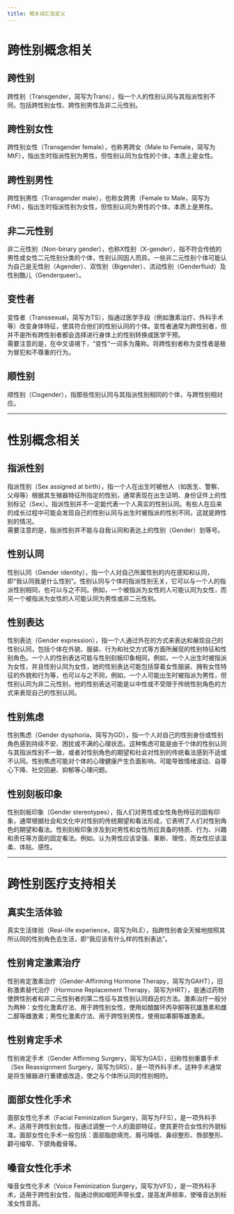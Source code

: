 ```yaml
---
title: 相关词汇及定义
---
```

# 跨性别概念相关
## 跨性别
跨性别（Transgender，简写为Trans），指一个人的性别认同与其指派性别不同，包括跨性别女性、跨性别男性及非二元性别。
## 跨性别女性
跨性别女性（Transgender female），也称男跨女（Male to Female，简写为MtF），指出生时指派性别为男性，但性别认同为女性的个体，本质上是女性。
## 跨性别男性
跨性别男性（Transgender male），也称女跨男（Female to Male，简写为FtM），指出生时指派性别为女性，但性别认同为男性的个体，本质上是男性。
## 非二元性别
非二元性别（Non-binary gender），也称X性别（X-gender），指不符合传统的男性或女性二元性别分类的个体，性别认同因人而异。一些非二元性别个体可能认为自己是无性别（Agender）、双性别（Bigender）、流动性别（Genderfluid）及性别酷儿（Genderqueer）。
## 变性者
变性者（Transsexual，简写为TS），指通过医学手段（例如激素治疗、外科手术等）改变身体特征，使其符合他们的性别认同的个体。变性者通常为跨性别者，但并不是所有跨性别者都会选择进行身体上的性别转换或医学干预。  
需要注意的是，在中文语境下，“变性”一词多为蔑称。将跨性别者称为变性者是极为冒犯和不尊重的行为。
## 顺性别
顺性别（Cisgender），指那些性别认同与其指派性别相同的个体，与跨性别相对应。

---
# 性别概念相关
## 指派性别
指派性别（Sex assigned at birth），指一个人在出生时被他人（如医生、警察、父母等）根据其生殖器特征所指定的性别，通常表现在出生证明、身份证件上的性别标记（Sex）。指派性别并不一定能代表一个人真实的性别认同。有些人在后来的成长过程中可能会发现自己的性别认同与出生时被指派的性别不同，这就是跨性别的情况。  
需要注意的是，指派性别并不能与自我认同和表达上的性别（Gender）划等号。
## 性别认同
性别认同（Gender identity），指一个人对自己所属性别的内在感知和认同，即“我认同我是什么性别”。性别认同与个体的指派性别无关，它可以与一个人的指派性别相同，也可以与之不同。例如，一个被指派为女性的人可能认同为女性，而另一个被指派为女性的人可能认同为男性或非二元性别。
## 性别表达
性别表达（Gender expression），指一个人通过外在的方式来表达和展现自己的性别认同，包括个体在外貌、服装、行为和社交方式等方面所展现的性别特征和性别角色。一个人的性别表达可能与性别刻板印象相同，例如，一个人出生时被指派为女性，并且性别认同为女性，她的性别表达可能包括穿着女性服装、拥有女性特征的外貌和行为等，也可以与之不同，例如，一个人可能出生时被指派为男性，但性别认同为非二元性别，他的性别表达可能是以中性或不受限于传统性别角色的方式来表现自己的性别认同。
## 性别焦虑
性别焦虑（Gender dysphoria，简写为GD），指一个人对自己的性别身份或性别角色感到持续不安、困扰或不满的心理状态。这种焦虑可能是由于个体的性别认同与其指派性别不一致，或者对性别角色的期望和社会对性别的传统看法感到不适或不认同。性别焦虑可能对个体的心理健康产生负面影响，可能导致情绪波动、自尊心下降、社交回避、抑郁等心理问题。
## 性别刻板印象
性别刻板印象（Gender stereotypes），指人们对男性或女性角色特征的固有印象，通常根据社会和文化中对性别的传统期望和看法形成，它表明了人们对性别角色的期望和看法。性别刻板印象涉及到对男性和女性所应具备的特质、行为、兴趣和责任等方面的固定看法。例如，认为男性应该坚强、果断、理性，而女性应该温柔、体贴、感性。

---
# 跨性别医疗支持相关
## 真实生活体验
真实生活体验（Real-life experience，简写为RLE），指跨性别者全天候地按照其所认同的性别角色去生活，即“我应该有什么样的性别表达”。
## 性别肯定激素治疗
性别肯定激素治疗（Gender-Affirming Hormone Therapy，简写为GAHT），旧称激素替代治疗（Hormone Replacement Therapy，简写为HRT），是通过药物使跨性别者和非二元性别者的第二性征与其性别认同趋近的方法。激素治疗一般分为两种：女性化激素疗法、用于跨性别女性，使用如醋酸环丙孕酮等抗雄激素和雌二醇等雌激素；男性化激素疗法、用于跨性别男性，使用如睾酮等雄激素。
## 性别肯定手术
性别肯定手术（Gender Affirming Surgery，简写为GAS），旧称性别重置手术（Sex Reassignment Surgery，简写为SRS），是一项外科手术，这种手术通常是将生殖器进行重建或改造，使之与个体所认同的性别相符。
## 面部女性化手术
面部女性化手术（Facial Feminization Surgery，简写为FFS），是一项外科手术，适用于跨性别女性，指通过调整一个人的面部特征，使其更符合女性的外貌标准。面部女性化手术一般包括：面部脂肪填充、眉弓降低、鼻综整形、唇部整形、颧弓缩窄、下颌角截骨等。
## 嗓音女性化手术
嗓音女性化手术（Voice Feminization Surgery，简写为VFS），是一项外科手术，适用于跨性别女性，指通过例如缩短声带长度，提高发声频率，使嗓音达到标准女性音高。